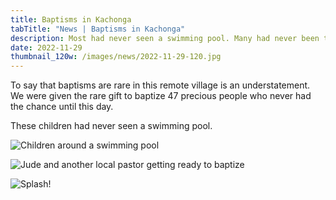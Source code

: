 ```yaml
---
title: Baptisms in Kachonga
tabTitle: "News | Baptisms in Kachonga"
description: Most had never seen a swimming pool. Many had never been this close to so much water.
date: 2022-11-29
thumbnail_120w: /images/news/2022-11-29-120.jpg
---
```


To say that baptisms are rare in this remote village is an understatement. We were given the rare gift to baptize 47 precious people who never had the chance until this day.

These children had never seen a swimming pool.

![Children around a swimming pool](/images/news/2022-11-29_153743.jpg)

![Jude and another local pastor getting ready to baptize](/images/news/2022-11-29-DSC07150.jpg)

![Splash!](/images/news/2022-11-29-DSC07190.jpg)
